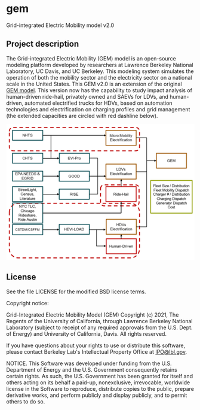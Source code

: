 # gem

Grid-integrated Electric Mobility model v2.0

## Project description

The Grid-integrated Electric Mobility (GEM) model is an open-source modeling platform developed by researchers at Lawrence Berkeley National Laboratory, UC Davis, and UC Berkeley. This modeling system simulates the operation of both the mobility sector and the electricity sector on a national scale in the United States. This GEM v2.0 is an extension of the original [GEM model](https://github.com/LBNL-UCB-STI/gem). This version now has the capability to study impact analysis of human-driven ride-hail, privately owned and SAEVs for LDVs, and human-driven, automated electrified trucks for HDVs, based on automation technologies and electrification on charging profiles and grid management (the extended capacities are circled with red dashline below).

![plot](gem-hdv-framework.PNG)


## License

See the file LICENSE for the modified BSD license terms.

Copyright notice:

Grid-Integrated Electric Mobility Model (GEM) Copyright (c) 2021, The Regents of the University of California, through Lawrence Berkeley National Laboratory (subject to receipt of any required approvals from the U.S. Dept. of Energy) and University of California, Davis. All rights reserved.

If you have questions about your rights to use or distribute this software, please contact Berkeley Lab's Intellectual Property Office at IPO@lbl.gov.

NOTICE. This Software was developed under funding from the U.S. Department of Energy and the U.S. Government consequently retains certain rights. As such, the U.S. Government has been granted for itself and others acting on its behalf a paid-up, nonexclusive, irrevocable, worldwide license in the Software to reproduce, distribute copies to the public, prepare derivative works, and perform publicly and display publicly, and to permit others to do so.
